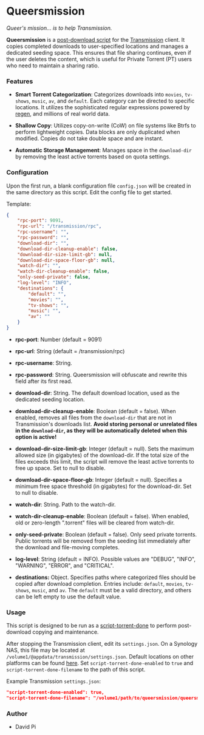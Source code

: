 # Queersmission

*Queer's mission... is to help Transmission.*

**Queersmission** is a [post-download script](https://github.com/transmission/transmission/blob/main/docs/Scripts.md) for the [Transmission](https://transmissionbt.com/) client. It copies completed downloads to user-specified locations and manages a dedicated seeding space. This ensures that file sharing continues, even if the user deletes the content, which is useful for Private Torrent (PT) users who need to maintain a sharing ratio.

### Features

- **Smart Torrent Categorization**: Categorizes downloads into `movies`, `tv-shows`, `music`, `av`, and `default`. Each category can be directed to specific locations. It utilizes the sophisticated regular expressions powered by [regen](https://github.com/libertypi/regen), and millions of real world data.

- **Shallow Copy**: Utilizes copy-on-write (CoW) on file systems like Btrfs to perform lightweight copies. Data blocks are only duplicated when modified. Copies do not take double space and are instant.

- **Automatic Storage Management**: Manages space in the `download-dir` by removing the least active torrents based on quota settings.

### Configuration

Upon the first run, a blank configuration file `config.json` will be created in the same directory as this script. Edit the config file to get started.

Template:

```json
{
    "rpc-port": 9091,
    "rpc-url": "/transmission/rpc",
    "rpc-username": "",
    "rpc-password": "",
    "download-dir": "",
    "download-dir-cleanup-enable": false,
    "download-dir-size-limit-gb": null,
    "download-dir-space-floor-gb": null,
    "watch-dir": "",
    "watch-dir-cleanup-enable": false,
    "only-seed-private": false,
    "log-level": "INFO",
    "destinations": {
        "default": "",
        "movies": "",
        "tv-shows": "",
        "music": "",
        "av": ""
    }
}
```

- **rpc-port**: Number (default = 9091)

- **rpc-url**: String (default = /transmission/rpc)

- **rpc-username**: String.

- **rpc-password**: String. Queersmission will obfuscate and rewrite this field after its first read.

- **download-dir**: String. The default download location, used as the dedicated seeding location. 

- **download-dir-cleanup-enable**: Boolean (default = false). When enabled, removes all files from the `download-dir` that are not in Transmission's downloads list. **Avoid storing personal or unrelated files in the `download-dir`, as they will be automatically deleted when this option is active!**

- **download-dir-size-limit-gb**: Integer (default = null). Sets the maximum allowed size (in gigabytes) of the download-dir. If the total size of the files exceeds this limit, the script will remove the least active torrents to free up space. Set to null to disable.

- **download-dir-space-floor-gb**: Integer (default = null). Specifies a minimum free space threshold (in gigabytes) for the download-dir. Set to null to disable.

- **watch-dir**: String. Path to the watch-dir.

- **watch-dir-cleanup-enable**: Boolean (default = false). When enabled, old or zero-length ".torrent" files will be cleared from watch-dir.

- **only-seed-private**: Boolean (default = false). Only seed private torrents. Public torrents will be removed from the seeding list immediately after the download and file-moving completes.

- **log-level**: String (default = INFO). Possible values are "DEBUG", "INFO", "WARNING", "ERROR", and "CRITICAL".

- **destinations:** Object. Specifies paths where categorized files should be copied after download completion. Entries include: `default`, `movies`, `tv-shows`, `music`, and `av`. The `default` must be a valid directory, and others can be left empty to use the default value.

### Usage

This script is designed to be run as a [script-torrent-done](https://github.com/transmission/transmission/blob/main/docs/Editing-Configuration-Files.md#:~:text=script%2Dtorrent%2Ddone%2Dfilename) to perform post-download copying and maintenance.

After stopping the Transmission client, edit its `settings.json`. On a Synology NAS, this file may be located at `/volume1/@appdata/transmission/settings.json`. Default locations on other platforms can be found [here](https://github.com/transmission/transmission/blob/main/docs/Configuration-Files.md). Set `script-torrent-done-enabled` to `true` and `script-torrent-done-filename` to the path of this script.

Example Transmission `settings.json`:

```json
"script-torrent-done-enabled": true,
"script-torrent-done-filename": "/volume1/path/to/queersmission/queersmission.py"
```

### Author

- David Pi
